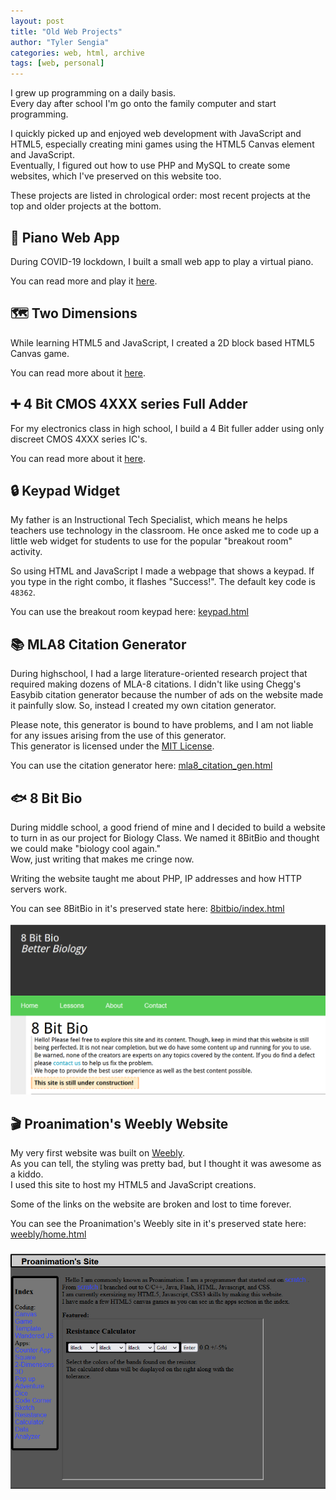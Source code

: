 ```yaml
---
layout: post
title: "Old Web Projects"
author: "Tyler Sengia"
categories: web, html, archive
tags: [web, personal]
---
```


I grew up programming on a daily basis.  
Every day after school I'm go onto the family computer and start programming.  

I quickly picked up and enjoyed web development with JavaScript and HTML5, especially creating mini games using the HTML5 Canvas element and JavaScript.  
Eventually, I figured out how to use PHP and MySQL to create some websites, which I've preserved on this website too.  

These projects are listed in chrological order: most recent projects at the top and older projects at the bottom.

## 🎹 Piano Web App
During COVID-19 lockdown, I built a small web app to play a virtual piano.  

You can read more and play it [here](archived_work/piano-practice.html).

## 🗺️ Two Dimensions
While learning HTML5 and JavaScript, I created a 2D block based HTML5 Canvas game.  

You can read more about it [here](archived_work/two-dimensions.html).

## ➕ 4 Bit CMOS 4XXX series Full Adder
For my electronics class in high school, I build a 4 Bit fuller adder using only discreet CMOS 4XXX series IC's.  

You can read more about it [here](archived_work/4bit-cmos-adder.html).

## 🔒 Keypad Widget
My father is an Instructional Tech Specialist, which means he helps teachers use technology in the classroom. He once asked me to code up a little web widget for students to use for the popular "breakout room" activity.  

So using HTML and JavaScript I made a webpage that shows a keypad.
If you type in the right combo, it flashes "Success!".
The default key code is `48362`.

<div class="note" >
You can use the breakout room keypad here: <a href="assets/static/keypad.html" > keypad.html </a>
</div>

## 📚 MLA8 Citation Generator
During highschool, I had a large literature-oriented research project that required making dozens of MLA-8 citations. I didn't like using Chegg's Easybib citation generator because the number of ads on the website made it painfully slow. So, instead I created my own citation generator.

Please note, this generator is bound to have problems, and I am not liable for any issues arising from the use of this generator.  
This generator is licensed under the [MIT License](https://mit-license.org/).  

<div class="note" >
You can use the citation generator here: <a href="assets/static/mla8_citation_gen.html" > mla8_citation_gen.html </a>
</div>

## 🐟 8 Bit Bio
During middle school, a good friend of mine and I decided to build a website to turn in as our project for Biology Class. We named it 8BitBio and thought we could make "biology cool again."  
Wow, just writing that makes me cringe now.  

Writing the website taught me about PHP, IP addresses and how HTTP servers work.

<div class="note" >
You can see 8BitBio in it's preserved state here: <a href="assets/8bitbio/index.html" > 8bitbio/index.html </a>
</div>
<br />
<div style="text-align: center;" >
<img src="assets/img/8bitbio-splash.png" alt="Screenshot of the 8BitBio homepage." />  
</div>

## 🎬 Proanimation's Weebly Website
My very first website was built on [Weebly](https://www.weebly.com/).  
As you can tell, the styling was pretty bad, but I thought it was awesome as a kiddo.  
I used this site to host my HTML5 and JavaScript creations.  

Some of the links on the website are broken and lost to time forever.
<div class="note" >
You can see the Proanimation's Weebly site in it's preserved state here: <a href="assets/weebly/home.html" > weebly/home.html </a>
</div>
<br />
<div style="text-align: center;" >
<img src="assets/img/proanimation-splash.png" alt="Screenshot of the Proanimation's Site homepage." />  
</div>